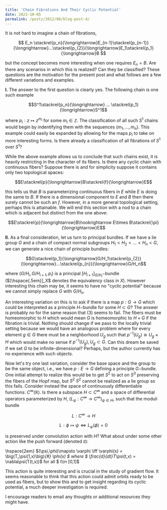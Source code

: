 ```yaml
---
title: 'Chain Fibrations And Their Cyclic Potential'
date: 2023-10-05
permalink: /posts/2012/08/blog-post-4/
---
```


It is not hard to imagine a chain of fibrations, 

$$
E_n \stackrel{p_n}{\longrightarrow}E_{n-1}\stackrel{p_{n-1}}{\longrightarrow}...\stackrel{p_{2}}{\longrightarrow}E_1\stackrel{p_1}{\longrightarrow}B
$$

but the concept becomes more interesting when one requires $E_n=B$. Are there any scenarios in which this is realized? Can they be classified? These questions are the motivation for the present post and what follows are a few different variations and examples.

**I.**  The answer to the first question is clearly yes. The following chain is one such example

$$S^1\stackrel{p_n}{\longrightarrow} ... \stackrel{p_1}{\longrightarrow}S^1$$

where $p_i: z\mapsto z^{m_i}$ for some $m_i\in \mathbb{Z}$. The classification of all such $S^1$ chains would begin by indentifying them with the sequences $(m_1,...,m_n)$. This example could easily be expanded by allowing for the maps $p_i$ to take on more interesting forms. Is there already a classification of all fibrations of $S^1$ over $S^1$? 

While the above example allows us to conclude that such chains exist, it is heavily restricting in the character of its fibers. Is there any cyclic chain with continuous fibers? Suppose there is and for simplicity suppose it contains only two topological spaces:

$$E\stackrel{p}{\longrightarrow}B\stackrel{f}{\longrightarrow}E$$

this tells us that $B$ is parameterizing continuous fibers in $E$ while $E$ is doing the same to $B$. If there is a dimensional component to $E$ and $B$ then there surely cannot be such an $f$. However, in a more general topological setting, perhaps this is attainable. We will end this section with a nod to a chain which is adjacent but distinct from the one above:

$$E\stackrel{p}{\longrightarrow}B\hookrightarrow E\times B\stackrel{\pi}{\longrightarrow}E$$

**II.** As a final consideration, let us turn to principal bundles. If we have a lie group $G$ and a chain of compact normal subgroups $H_1 < H_2 < ... < H_n < G$, we can generate a nice chain of principle bundles:

$$G\stackrel{p_1}{\longrightarrow}G/H_1\stackrel{p_{2}}{\longrightarrow}...\stackrel{p_{n}}{\longrightarrow}G/H_n$$

where $(G/H_i,G/H_{i+1},p_i)$ is a principal $[H_{i+1}]_{G/H_i}-$bundle ($[\hspace{.5em}]_X$ denotes the equivalency class in $X$). However interesting this chain may be, it seems to have no "cyclic potential" because we cannot simply replace $G$ with $G/H_n$. 

An interesting variation on this is to ask if there is a map $p: G\to G$ which could be interpreted as a principle $H-$bundle for some $H\subset G$? The answer is probably no for the same reason that (3) seems to fail. The fibers must be homeomorphic to $H$ which would mean $G$ is homeomorphic to $H\times G$ if the fibration is trivial. Nothing should change if we pass to the locally trivial setting because we would have an analogous problem where for every element $g\in G$ there must be a neighborhood $U_g$ such that $p^{-1}(U_g)\cong U_g \times H$ which would make no sense if $p^{-1}(U_g),U_g \subset G$. Can this dream be saved if we set $G$ to be infinite-dimensional? Perhaps, but the author currently has no experience with such objects.

Now let's try one last variation, consider the base space and the group to be the same object, i.e., we have $p: E\to G$ defining a principle $G-$bundle. One initial attempt to realize this would be to get $S^2$ to act on $S^3$ preserving the fibers of the Hopf map, but $S^2$ $S^2$ cannot be realized as a lie group so this fails. Consider instead the space of continuously differentiable functions: $C^\infty (\mathbb{R})$. Is there a subspace $H\subset C^\infty$ and a space of differential operators parameterized by $H$, $(L_\psi: C^\infty \to C^\infty)_{\psi\in H}$, such that the moduli bundle 

$$L: C^\infty \to H $$

$$L: \phi \mapsto \psi \iff L_\psi(\phi) = 0$$ 

is preserved under convolution action with $H$? What about under some other action like the push forward (denoted $\sharp$): 

\hspace{2em} $(\psi,\phi)\mapsto \varphi \iff \varphi(x) = \big(T_\psi(1,x)\big)_{\#} \phi(x) $  where  $ \frac{d}{dt}T_\psi(t,x) = \nabla\psi(T(t,x))$  for all  $ t\in [0,1]$

This action is quite interesting and is crucial in the study of gradient flow. It seems reasonable to think that this action could admit orbits ready to be used as fibers, but to show this and to get insight regarding its cyclic potential, a much deeper investigation is required. 



I encourage readers to email any thoughts or additional resources they might have.
